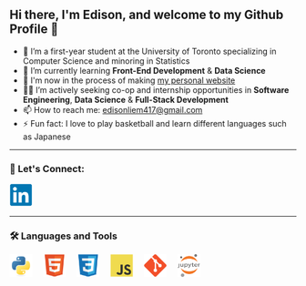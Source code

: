 ## Hi there, I'm Edison, and welcome to my Github Profile 👋

- :school: I’m a first-year student at the University of Toronto specializing in Computer Science and minoring in Statistics
- :seedling:  I’m currently learning **Front-End Development** & **Data Science**
- :rocket:  I'm now in the process of making [my personal website](https://edison-lhk.github.io/Personal-Website/)
- :man_technologist:  I’m actively seeking co-op and internship opportunities in **Software Engineering**, **Data Science** & **Full-Stack Development**
- :mailbox:  How to reach me: edisonliem417@gmail.com 
- :zap: Fun fact: I love to play basketball and learn different languages such as Japanese

---
### :handshake: Let's Connect:
<div>
    <a href="https://www.linkedin.com/in/edison-liem-99ba3a235/" target="_blank"><img src="https://github.com/devicons/devicon/blob/master/icons/linkedin/linkedin-original.svg" title="Linkedin" alt="Linkedin" width="40" style="padding-right:10px"></a>
<div>

---
### :hammer_and_wrench: Languages and Tools
<div> 
    <a href="#"><img src="https://github.com/devicons/devicon/blob/master/icons/python/python-original.svg" title="Python" alt="Python" width="40" style="padding-right:15px"></a>
    <a href="#"><img src="https://github.com/devicons/devicon/blob/master/icons/html5/html5-original.svg" title="HTML5" alt="HTML" width="40" style="padding-right:15px"></a>
    <a href="#"><img src="https://github.com/devicons/devicon/blob/master/icons/css3/css3-original.svg" title="CSS3" alt="CSS" width="40" style="padding-right:15px"></a>
    <a href="#"><img src="https://github.com/devicons/devicon/blob/master/icons/javascript/javascript-original.svg" title="JavaScript" alt="JavaScript" width="40" style="padding-right:15px"></a>
    <a href="#"><img src="https://github.com/devicons/devicon/blob/master/icons/git/git-original.svg" title="Git" alt="Git" width="40" style="padding-right:15px"></a>
    <a href="#"><img src="https://github.com/devicons/devicon/blob/master/icons/jupyter/jupyter-original-wordmark.svg" title="Jupyter" alt="Jupyter" width="40" style="padding-right:15px"></a>
</div>

